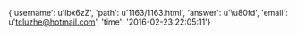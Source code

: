 {'username': u'lbx6zZ', 'path': u'1163/1163.html', 'answer': u'\u80fd', 'email': u'tcluzhe@hotmail.com', 'time': '2016-02-23:22:05:11'}